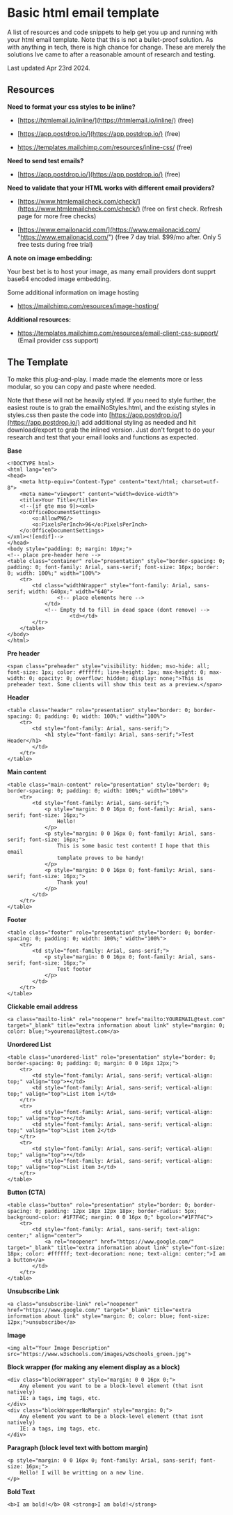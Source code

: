 


# Basic html email template

A list of resources and code snippets to help get you up and running with your html email template.
Note that this is not a bullet-proof solution. As with anything in tech, there is high chance for change. These are merely the solutions Ive came to after a reasonable amount of research and testing.

Last updated Apr 23rd 2024.

## Resources

**Need to format your css styles to be inline?**  

-   [https://htmlemail.io/inline/](https://htmlemail.io/inline/) (free)
    
-   [https://app.postdrop.io/](https://app.postdrop.io/) (free)  

- https://templates.mailchimp.com/resources/inline-css/ (free)

**Need to send test emails?**  

-   [https://app.postdrop.io/](https://app.postdrop.io/) (free)  

**Need to validate that your HTML works with different email providers?**  

-   [https://www.htmlemailcheck.com/check/](https://www.htmlemailcheck.com/check/) (free on first check. Refresh page for more free checks)  
    
-   [https://www.emailonacid.com/](https://www.emailonacid.com/ "https://www.emailonacid.com/") (free 7 day trial. $99/mo after. Only 5 free tests during free trial)  

**A note on image embedding:**

Your best bet is to host your image, as many email providers dont supprt base64 encoded image embedding.
 
Some additional information on image hosting
- https://mailchimp.com/resources/image-hosting/

**Additional resources:**  
- https://templates.mailchimp.com/resources/email-client-css-support/ (Email provider css support)


## The Template

To make this plug-and-play. I made made the elements more or less modular, so you can copy and paste where needed.

Note that these will not be heavily styled. If you need to style further, the easiest route is to grab the emailNoStyles.html, and the existing styles in styles.css then paste the code into [https://app.postdrop.io/](https://app.postdrop.io/) add additional styling as needed and hit download/export to grab the inlined version. Just don't forget to do your research and test that your email looks and functions as expected. 
  
**Base**
```
<!DOCTYPE html>
<html lang="en">
<head>
    <meta http-equiv="Content-Type" content="text/html; charset=utf-8">
    <meta name="viewport" content="width=device-width">
    <title>Your Title</title>
    <!--[if gte mso 9]><xml>
    <o:OfficeDocumentSettings>
        <o:AllowPNG/>
        <o:PixelsPerInch>96</o:PixelsPerInch>
    </o:OfficeDocumentSettings>
</xml><![endif]-->
</head>
<body style="padding: 0; margin: 10px;">
<!-- place pre-header here -->
<table class="container" role="presentation" style="border-spacing: 0; padding: 0; font-family: Arial, sans-serif; font-size: 16px; border: 0; width: 100%;" width="100%">
    <tr>
        <td class="widthWrapper" style="font-family: Arial, sans-serif; width: 640px;" width="640">
				<!-- place elements here -->
			</td>
			<!-- Empty td to fill in dead space (dont remove) -->
            		<td></td>
		</tr>
	</table>
</body>
</html>
```

**Pre header**
```
<span class="preheader" style="visibility: hidden; mso-hide: all; font-size: 1px; color: #ffffff; line-height: 1px; max-height: 0; max-width: 0; opacity: 0; overflow: hidden; display: none;">This is preheader text. Some clients will show this text as a preview.</span>
```

**Header**
```
<table class="header" role="presentation" style="border: 0; border-spacing: 0; padding: 0; width: 100%;" width="100%">
    <tr>
        <td style="font-family: Arial, sans-serif;">
            <h1 style="font-family: Arial, sans-serif;">Test Header</h1>
        </td>
    </tr>
</table>
```

**Main content**
```
<table class="main-content" role="presentation" style="border: 0; border-spacing: 0; padding: 0; width: 100%;" width="100%">
    <tr>
        <td style="font-family: Arial, sans-serif;">
            <p style="margin: 0 0 16px 0; font-family: Arial, sans-serif; font-size: 16px;">
                Hello!
            </p>
            <p style="margin: 0 0 16px 0; font-family: Arial, sans-serif; font-size: 16px;">
                This is some basic test content! I hope that this email
                template proves to be handy!
            </p>
            <p style="margin: 0 0 16px 0; font-family: Arial, sans-serif; font-size: 16px;">
                Thank you!
            </p>
        </td>
    </tr>
</table>
```
**Footer**
```
<table class="footer" role="presentation" style="border: 0; border-spacing: 0; padding: 0; width: 100%;" width="100%">
    <tr>
        <td style="font-family: Arial, sans-serif;">
            <p style="margin: 0 0 16px 0; font-family: Arial, sans-serif; font-size: 16px;">
                Test footer
            </p>
        </td>
    </tr>
</table>
```

**Clickable email address**
```
<a class="mailto-link" rel="noopener" href="mailto:YOUREMAIL@test.com" target="_blank" title="extra information about link" style="margin: 0; color: blue;">youremail@test.com</a>
```

**Unordered List**
```
<table class="unordered-list" role="presentation" style="border: 0; border-spacing: 0; padding: 0; margin: 0 0 16px 12px;">
    <tr>
        <td style="font-family: Arial, sans-serif; vertical-align: top;" valign="top">•</td>
        <td style="font-family: Arial, sans-serif; vertical-align: top;" valign="top">List item 1</td>
    </tr>
    <tr>
        <td style="font-family: Arial, sans-serif; vertical-align: top;" valign="top">•</td>
        <td style="font-family: Arial, sans-serif; vertical-align: top;" valign="top">List item 2</td>
    </tr>
    <tr>
        <td style="font-family: Arial, sans-serif; vertical-align: top;" valign="top">•</td>
        <td style="font-family: Arial, sans-serif; vertical-align: top;" valign="top">List item 3</td>
    </tr>
</table>
```
**Button (CTA)**
```
<table class="button" role="presentation" style="border: 0; border-spacing: 0; padding: 12px 18px 12px 18px; border-radius: 5px; background-color: #1F7F4C; margin: 0 0 16px 0;" bgcolor="#1F7F4C">
    <tr>
        <td style="font-family: Arial, sans-serif; text-align: center;" align="center">
            <a rel="noopener" href="https://www.google.com/" target="_blank" title="extra information about link" style="font-size: 18px; color: #ffffff; text-decoration: none; text-align: center;">I am a button</a>
        </td>
    </tr>
</table>
```

**Unsubscribe Link**
```
<a class="unsubscribe-link" rel="noopener" href="https://www.google.com/" target="_blank" title="extra information about link" style="margin: 0; color: blue; font-size: 12px;">unsubscribe</a>
```
**Image**
```
<img alt="Your Image Description" src="https://www.w3schools.com/images/w3schools_green.jpg">
```

**Block wrapper (for making any element display as a block)**
```
<div class="blockWrapper" style="margin: 0 0 16px 0;">
    Any element you want to be a block-level element (that isnt natively)
    IE: a tags, img tags, etc.
</div>
<div class="blockWrapperNoMargin" style="margin: 0;">
    Any element you want to be a block-level element (that isnt natively)
    IE: a tags, img tags, etc.
</div>
```

**Paragraph (block level text with bottom margin)**
```
<p style="margin: 0 0 16px 0; font-family: Arial, sans-serif; font-size: 16px;">
    Hello! I will be writting on a new line.
</p>
```

**Bold Text**
```
<b>I am bold!</b> OR <strong>I am bold!</strong>
```
